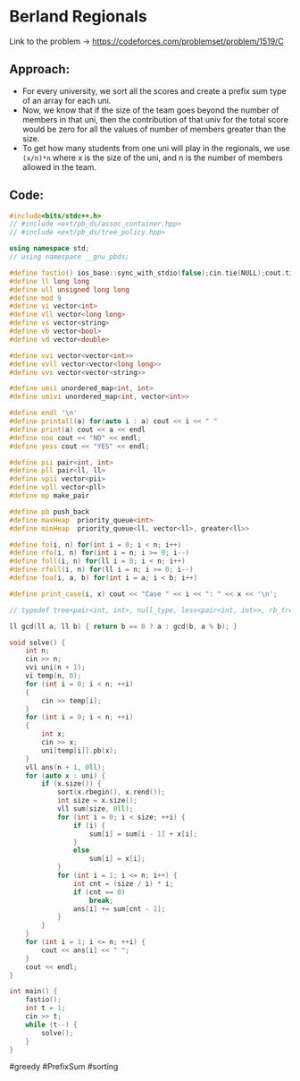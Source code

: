 # Berland Regionals
Link to the problem -> https://codeforces.com/problemset/problem/1519/C

## Approach:
- For every university, we sort all the scores and create a prefix sum type of an array for each uni. 
- Now, we know that if the size of the team goes beyond the number of members in that uni, then the contribution of that univ for the total score would be zero for all the values of number of members greater than the size. 
- To get how many students from one uni will play in the regionals, we use `(x/n)*n` where x is the size of the uni, and n is the number of members allowed in the team. 

## Code:
```cpp
#include<bits/stdc++.h>
// #include <ext/pb_ds/assoc_container.hpp>
// #include <ext/pb_ds/tree_policy.hpp>

using namespace std;
// using namespace __gnu_pbds;

#define fastio() ios_base::sync_with_stdio(false);cin.tie(NULL);cout.tie(NULL)
#define ll long long
#define ull unsigned long long
#define mod 9
#define vi vector<int>
#define vll vector<long long>
#define vs vector<string>
#define vb vector<bool>
#define vd vector<double>

#define vvi vector<vector<int>>
#define vvll vector<vector<long long>>
#define vvs vector<vector<string>>

#define umii unordered_map<int, int>
#define umivi unordered_map<int, vector<int>>

#define endl '\n'
#define printall(a) for(auto i : a) cout << i << " "
#define print(a) cout << a << endl
#define noo cout << "NO" << endl;
#define yess cout << "YES" << endl;

#define pii pair<int, int>
#define pll pair<ll, ll>
#define vpii vector<pii>
#define vpll vector<pll>
#define mp make_pair

#define pb push_back
#define maxHeap  priority_queue<int>
#define minHeap  priority_queue<ll, vector<ll>, greater<ll>>

#define fo(i, n) for(int i = 0; i < n; i++)
#define rfo(i, n) for(int i = n; i >= 0; i--)
#define foll(i, n) for(ll i = 0; i < n; i++)
#define rfoll(i, n) for(ll i = n; i >= 0; i--)
#define foa(i, a, b) for(int i = a; i < b; i++)

#define print_case(i, x) cout << "Case " << i << ": " << x << '\n';

// typedef tree<pair<int, int>, null_type, less<pair<int, int>>, rb_tree_tag, tree_order_statistics_node_update> pbds;

ll gcd(ll a, ll b) { return b == 0 ? a : gcd(b, a % b); }

void solve() {
	int n;
	cin >> n;
	vvi uni(n + 1);
	vi temp(n, 0);
	for (int i = 0; i < n; ++i)
	{
		cin >> temp[i];
	}
	for (int i = 0; i < n; ++i)
	{
		int x;
		cin >> x;
		uni[temp[i]].pb(x);
	}
	vll ans(n + 1, 0ll);
	for (auto x : uni) {
		if (x.size()) {
			sort(x.rbegin(), x.rend());
			int size = x.size();
			vll sum(size, 0ll);
			for (int i = 0; i < size; ++i) {
				if (i) {
					sum[i] = sum[i - 1] + x[i];
				}
				else
					sum[i] = x[i];
			}
			for (int i = 1; i <= n; i++) {
				int cnt = (size / i) * i;
				if (cnt == 0)
					break;
				ans[i] += sum[cnt - 1];
			}
		}
	}
	for (int i = 1; i <= n; ++i) {
		cout << ans[i] << " ";
	}
	cout << endl;
}

int main() {
	fastio();
	int t = 1;
	cin >> t;
	while (t--) {
		solve();
	}
}
```
#greedy #PrefixSum #sorting 